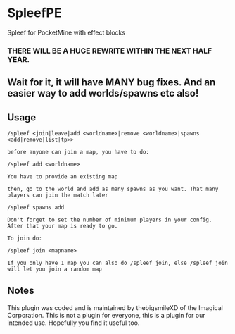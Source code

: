 # SpleefPE
Spleef for PocketMine with effect blocks

### THERE WILL BE A HUGE REWRITE WITHIN THE NEXT HALF YEAR.
## Wait for it, it will have MANY bug fixes. And an easier way to add worlds/spawns etc also!

## Usage
```
/spleef <join|leave|add <worldname>|remove <worldname>|spawns <add|remove|list|tp>>

before anyone can join a map, you have to do:

/spleef add <worldname>

You have to provide an existing map

then, go to the world and add as many spawns as you want. That many players can join the match later

/spleef spawns add

Don't forget to set the number of minimum players in your config.
After that your map is ready to go.

To join do:

/spleef join <mapname>

If you only have 1 map you can also do /spleef join, else /spleef join will let you join a random map
```

## Notes

This plugin was coded and is maintained by thebigsmileXD of the Imagical Corporation. This is not a plugin for everyone, this is a plugin for our intended use. Hopefully you find it useful too.
